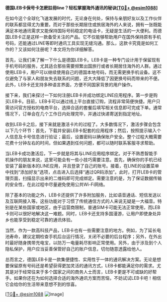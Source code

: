 **德国LEB卡保号卡怎麽註冊line？轻松掌握海外通讯的秘诀[[TG💪+ @esim1088](https://t.me/s/esim1088)]**

在如今这个全球化飞速发展的时代，无论身在何处，保持与亲朋好友以及工作伙伴的联系都显得尤为重要。而对于那些长期居住或旅居海外的人来说，拥有一张既能满足本地通讯需求又能保持国际号码稳定的电话卡，无疑是生活的一大便利。而德国LEB卡正是这样一款备受关注的产品。它不仅能够帮助用户在国外保持原有手机号码，还能通过LINE等即时通讯工具实现无缝沟通。那么，这款卡究竟是如何工作的？又该如何注册呢？本文将为你详细解答。

首先，让我们来了解一下什么是德国LEB卡。LEB卡是一种专门设计用于保留现有手机号码的服务，尤其适合那些需要频繁出国旅行或者长期居住海外的人群。通过使用LEB卡，用户可以继续使用自己的德国本地号码，而无需更换手机设备。这不仅避免了与家人和朋友失去联系的问题，还大大降低了因更换号码而带来的不便。此外，LEB卡还支持多种语言界面，方便不同国家背景的用户操作。

接下来，我们来探讨一下如何注册LEB卡并成功绑定LINE应用程序。第一步是购买LEB卡。目前，LEB卡可以通过线上平台直接订购，流程非常简便快捷。用户只需访问官方授权的电商平台，选择合适的套餐后填写相关信息即可完成下单。通常情况下，订单会在几个工作日内处理完毕，并通过快递寄送到指定地址。

收到LEB卡之后，接下来就是激活卡片的过程了。大多数情况下，激活步骤会包含以下几个环节：首先，下载并安装LEB卡配套的应用程序；然后，按照提示输入个人信息及卡号信息进行验证；最后，设置密码以确保账户安全。整个过程大概需要花费十分钟左右的时间，但如果遇到任何问题，都可以随时联系客服寻求帮助。

当LEB卡成功激活后，下一步就是将其与LINE应用程序绑定。对于不熟悉智能手机操作的朋友来说，这里可能会有一些小技巧需要注意。首先，确保你的手机已经安装了最新版本的LINE应用，并且登录了自己的账号。接着，在LINE的设置菜单中找到“添加好友”选项，点击进入后选择“通过QR码添加”。此时，打开LEB卡的管理页面，扫描显示出来的二维码即可完成绑定。需要注意的是，为了保证数据传输的安全性，在此过程中尽量避免使用公共Wi-Fi网络。

除了基本的功能之外，LEB卡还提供了许多附加服务，比如语音通话、短信发送以及互联网接入等。这些功能对于习惯了传统通信方式的人来说无疑是一大福音。特别是在某些国家或地区，由于运营商限制，普通SIM卡可能无法正常使用，而LEB卡则可以很好地解决这一难题。同时，LEB卡还支持多国漫游，让用户即使身处异乡也能享受到稳定可靠的通讯体验。

当然，作为一款高科技产品，LEB卡也有一些需要注意的地方。例如，为了延长电池寿命，建议定期检查手机后台运行情况，关闭不必要的后台程序；另外，在外出时最好随身携带充电宝，以防万一电量耗尽影响正常使用。另外，由于涉及到个人隐私保护，用户应当妥善保管好自己的账户信息，切勿随意透露给他人。

总而言之，德国LEB卡是一款集便捷性、实用性于一体的通讯解决方案。无论是想要保留原有号码还是希望获得更加灵活的通讯方式，LEB卡都能满足你的需求。尤其是对于经常往来于多个国家之间的商务人士而言，LEB卡更是不可或缺的好帮手。如果你还在为如何选择合适的海外通讯方案而苦恼，不妨试试LEB卡吧！相信它会给你的生活带来意想不到的惊喜。

[[TG💪+ @esim1088](https://t.me/s/esim1088) ![Image](https://i.postimg.cc/4NQfJmqS/Snipaste-2025-05-13-00-14-12.png)]